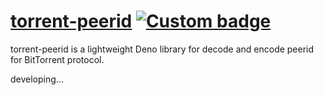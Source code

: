 # [torrent-peerid](https://deno.land/x/dt_torrent_peerid) [![Custom badge](https://img.shields.io/endpoint?url=https%3A%2F%2Fdeno-visualizer.danopia.net%2Fshields%2Flatest-version%2Fx%2Fdt_torrent_peerid%2Fmod.ts)](https://deno.land/x/dt_torrent_peerid)

torrent-peerid is a lightweight Deno library for decode and encode peerid for BitTorrent protocol.

developing...
